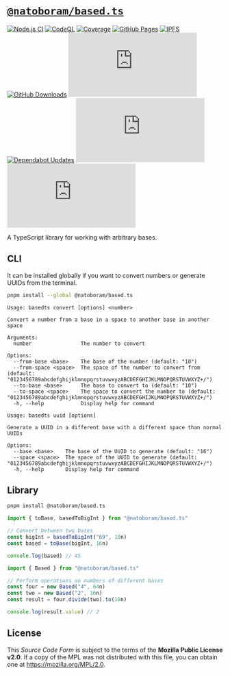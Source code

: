 # [`@natoboram/based.ts`](https://github.com/NatoBoram/based.ts)

[![Node.js CI](https://github.com/NatoBoram/based.ts/actions/workflows/node.js.yaml/badge.svg)](https://github.com/NatoBoram/based.ts/actions/workflows/node.js.yaml) [![CodeQL](https://github.com/NatoBoram/based.ts/actions/workflows/github-code-scanning/codeql/badge.svg)](https://github.com/NatoBoram/based.ts/actions/workflows/github-code-scanning/codeql) [![Coverage](https://img.shields.io/badge/dynamic/json?url=https%3A%2F%2Fnatoboram.github.io%2Fbased.ts%2Fcoverage%2Fcoverage-summary.json&query=total.branches.pct&suffix=%25&logo=Vitest&label=Coverage&color=acd268)](https://natoboram.github.io/based.ts/coverage) [![GitHub Pages](https://github.com/NatoBoram/based.ts/actions/workflows/github-pages.yaml/badge.svg)](https://github.com/NatoBoram/based.ts/actions/workflows/github-pages.yaml) [![IPFS](https://img.shields.io/website?url=https%3A%2F%2Fk51qzi5uqu5dg6qr4avntelsqd6iljwbsvf24h6qxh0dcl5i00x86hhip22cc5.ipns.dweb.link&up_color=6BC4CE&down_color=E9502F&logo=ipfs&label=IPFS&labelColor=073A53)](https://k51qzi5uqu5dg6qr4avntelsqd6iljwbsvf24h6qxh0dcl5i00x86hhip22cc5.ipns.dweb.link) [![GitHub Downloads](https://img.shields.io/github/downloads/NatoBoram/based.ts/total?logo=github)](https://github.com/NatoBoram/based.ts/releases) [![NPM Downloads](https://img.shields.io/npm/dt/%40natoboram/based.ts?logo=npm)](https://www.npmjs.com/package/@natoboram/based.ts) [![Dependabot Updates](https://github.com/NatoBoram/based.ts/actions/workflows/dependabot/dependabot-updates/badge.svg)](https://github.com/NatoBoram/based.ts/actions/workflows/dependabot/dependabot-updates) [![Wakapi](https://wakapi.dev/api/badge/NatoBoram/interval:any/project:based.ts)](https://wakapi.dev/summary?interval=any&project=based.ts) [![CodeRabbit Pull Request Reviews](https://img.shields.io/coderabbit/prs/github/NatoBoram/based.ts?logo=CodeRabbit&logoColor=FF570A&label=CodeRabbit%20Reviews&labelColor=171717&color=FF570A)](https://github.com/NatoBoram/based.ts/pulls?q=reviewed-by%3Acoderabbitai%5Bbot%5D)

A TypeScript library for working with arbitrary bases.

## CLI

It can be installed globally if you want to convert numbers or generate UUIDs from the terminal.

```sh
pnpm install --global @natoboram/based.ts
```

```log
Usage: basedts convert [options] <number>

Convert a number from a base in a space to another base in another space

Arguments:
  number                The number to convert

Options:
  --from-base <base>    The base of the number (default: "10")
  --from-space <space>  The space of the number to convert from (default: "0123456789abcdefghijklmnopqrstuvwxyzABCDEFGHIJKLMNOPQRSTUVWXYZ+/")
  --to-base <base>      The base to convert to (default: "10")
  --to-space <space>    The space to convert the number to (default: "0123456789abcdefghijklmnopqrstuvwxyzABCDEFGHIJKLMNOPQRSTUVWXYZ+/")
  -h, --help            Display help for command
```

```log
Usage: basedts uuid [options]

Generate a UUID in a different base with a different space than normal UUIDs

Options:
  --base <base>    The base of the UUID to generate (default: "16")
  --space <space>  The space of the UUID to generate (default: "0123456789abcdefghijklmnopqrstuvwxyzABCDEFGHIJKLMNOPQRSTUVWXYZ+/")
  -h, --help       Display help for command
```

## Library

```sh
pnpm install @natoboram/based.ts
```

```ts
import { toBase, basedToBigInt } from "@natoboram/based.ts"

// Convert between two bases
const bigInt = basedToBigInt("69", 10n)
const based = toBase(bigInt, 16n)

console.log(based) // 45
```

```ts
import { Based } from "@natoboram/based.ts"

// Perform operations on numbers of different bases
const four = new Based("4", 64n)
const two = new Based("2", 16n)
const result = four.divide(two).to(10n)

console.log(result.value) // 2
```

## License

This _Source Code Form_ is subject to the terms of the **Mozilla Public License v2.0**. If a copy of the MPL was not distributed with this file, you can obtain one at <https://mozilla.org/MPL/2.0>.
